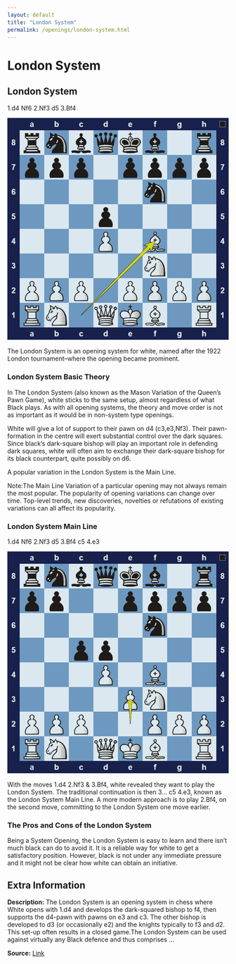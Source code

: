 ```yaml
---
layout: default
title: "London System"
permalink: /openings/london-system.html
---
```



# London System



## London System

1.d4 Nf6 2.Nf3 d5 3.Bf4

![London System](../images/london-system-1.png)

The London System is an opening system for white, named after the 1922 London tournament–where the opening became prominent.

### London System Basic Theory

In The London System (also known as the Mason Variation of the Queen’s Pawn Game), white sticks to the same setup, almost regardless of what Black plays. As with all opening systems, the theory and move order is not as important as it would be in non-system type openings.

White will give a lot of support to their pawn on d4 (c3,e3,Nf3). Their pawn-formation in the centre will exert substantial control over the dark squares. Since black’s dark-square bishop will play an important role in defending dark squares, white will often aim to exchange their dark-square bishop for its black counterpart, quite possibly on d6.

A popular variation in the London System is the Main Line.

Note:The Main Line Variation of a particular opening may not always remain the most popular. The popularity of opening variations can change over time. Top-level trends, new discoveries, novelties or refutations of existing variations can all affect its popularity.

### London System Main Line

1.d4 Nf6 2.Nf3 d5 3.Bf4 c5 4.e3

![London System Main Line](../images/london-system-2.png)

With the moves 1.d4 2.Nf3 & 3.Bf4, white revealed they want to play the London System. The traditional continuation is then 3… c5 4.e3, known as the London System Main Line. A more modern approach is to play 2.Bf4, on the second move, committing to the London System one move earlier.

### The Pros and Cons of the London System

Being a System Opening, the London System is easy to learn and there isn’t much black can do to avoid it. It is a reliable way for white to get a satisfactory position. However, black is not under any immediate pressure and it might not be clear how white can obtain an initiative.



## Extra Information
**Description:** The London System is an opening system in chess where White opens with 1.d4 and develops the dark-squared bishop to f4, then supports the d4-pawn with pawns on e3 and c3. The other bishop is developed to d3 (or occasionally e2) and the knights typically to f3 and d2. This set-up often results in a closed game.The London System can be used against virtually any Black defence and thus comprises ...

**Source:** [Link](https://en.wikipedia.org/wiki/London_System)
